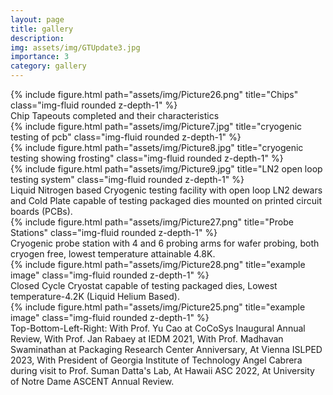 ```yaml
---
layout: page
title: gallery
description: 
img: assets/img/GTUpdate3.jpg
importance: 3
category: gallery
---
```


<div class="row">
    <div class="col-sm mt-3 mt-md-0">
        {% include figure.html path="assets/img/Picture26.png" title="Chips" class="img-fluid rounded z-depth-1" %}
    </div>
</div>
<div class="caption">
  Chip Tapeouts completed and their characteristics
</div>


<div class="row">
    <div class="col-sm mt-3 mt-md-0">
        {% include figure.html path="assets/img/Picture7.jpg" title="cryogenic testing of pcb" class="img-fluid rounded z-depth-1" %}
    </div>
    <div class="col-sm mt-3 mt-md-0">
        {% include figure.html path="assets/img/Picture8.jpg" title="cryogenic testing showing frosting" class="img-fluid rounded z-depth-1" %}
    </div>
    <div class="col-sm mt-3 mt-md-0">
        {% include figure.html path="assets/img/Picture9.jpg" title="LN2 open loop testing system" class="img-fluid rounded z-depth-1" %}
    </div>
</div>
<div class="caption">
    Liquid Nitrogen based Cryogenic testing facility with open loop LN2 dewars and Cold Plate capable of testing packaged dies mounted on printed circuit boards (PCBs).
</div>


<div class="row">
    <div class="col-sm mt-3 mt-md-0">
        {% include figure.html path="assets/img/Picture27.png" title="Probe Stations" class="img-fluid rounded z-depth-1" %}
    </div>
</div>
<div class="caption">
  Cryogenic probe station with 4 and 6 probing arms for wafer probing, both cryogen free, lowest temperature attainable 4.8K. 
</div>

<div class="row">
    <div class="col-sm mt-3 mt-md-0">
        {% include figure.html path="assets/img/Picture28.png" title="example image" class="img-fluid rounded z-depth-1" %}
    </div>
</div>
<div class="caption">
  Closed Cycle Cryostat capable of testing packaged dies, Lowest temperature-4.2K (Liquid Helium Based). 
</div>

<div class="row">
    <div class="col-sm mt-3 mt-md-0">
        {% include figure.html path="assets/img/Picture25.png" title="example image" class="img-fluid rounded z-depth-1" %}
    </div>
</div>
<div class="caption">
  Top-Bottom-Left-Right: With Prof. Yu Cao at CoCoSys Inaugural Annual Review, With Prof. Jan Rabaey at IEDM 2021, With Prof. Madhavan Swaminathan at Packaging Research Center Anniversary, At Vienna ISLPED 2023, With President of Georgia Institute of Technology Angel Cabrera during visit to Prof. Suman Datta's Lab, At Hawaii ASC 2022, At University of Notre Dame ASCENT Annual Review.  
</div>

